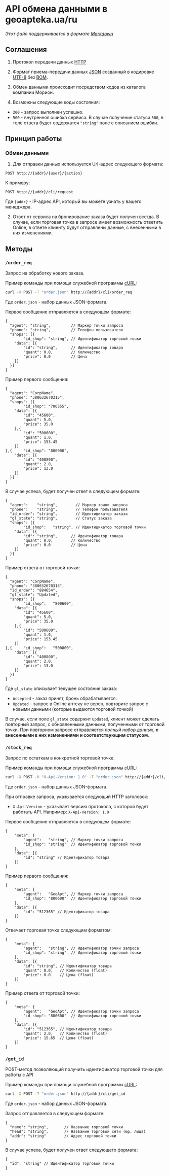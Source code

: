 # API обмена данными в geoapteka.ua/ru
*Этот файл поддерживается в формате [Markdown]*

## Соглашения
1. Протокол передачи данных [HTTP]

2. Формат приема-передачи данных [JSON] созданный в кодировке [UTF-8] без [BOM].

3. Обмен данными происходит посредством кодов из каталога компании Морион.

4. Возможны следующие коды состояния:
  * `200` - запрос выполнен успешно.
  * `500` - внутренняя ошибка сервиса.
  В случае получение статуса `500`, в теле ответа будет содержатся `"string"` поле с описанием ошибки.

## Принцип работы

### Обмен данными

1. Для отправки данных используется Url-адрес следующего формата:
  ```
  POST http://{addr}/{user}/{action}
  ```
 
  К примеру:
  ```
  POST http://{addr}/cli/request
  ```
  Где `{addr}` - IP-адрес API, который вы можете узнать у вашего менеджера.

2. Ответ от сервиса на бронирование заказа будет получен всегда. В случае, если торговая точка в запросе имеет возможность ответить Online, в ответе клиенту будут отправлены данные, с внесенными в них изменениями.

## Методы

### `/order_req`
Запрос на обработку нового заказа.

Пример команды при помощи служебной программы [cURL]:
```sh
curl -X POST -T "order.json" http://{addr}/cli/order_req
```
Где `order.json` - набор данных JSON-формата.

Первое сообщение отправляется в следующем формате:
```
{
  "agent": "string",         // Маркер точки запроса
  "phone": "string",         // Телефон пользователя
  "shops": [{
        "id_shop": "string", // Идентификатор торговой точки   
    "data": [{
        "id": "string",      // Идентификатор товара
        "quant": 0.0,        // Количество
        "price": 0.0         // Цена
    }]
  }]
}
```

Пример первого сообщения:
```
{
  "agent": "CorpName",
  "phone": "380632670315",
  "shops": [{
        "id_shop": "700555",   
    "data": [{
        "id": "45600",
        "quant": 5.0,
        "price": 35.0
    },{
        "id": "500600",
        "quant": 1.0,
        "price": 153.45
    }]
},{     "id_shop": "800900",   
    "data": [{
        "id": "400800",
        "quant": 2.0,
        "price": 13.0
    }]
  }]
}
```

В случае успеха, будет получен ответ в следующем формате:
```
{
  "agent":    "string",        // Маркер точки запроса
  "phone":    "string",        // Телефон пользователя
  "id_order": "string",        // Идентификатор заказа
  "gl_state": "string",        // Статус заказа
  "shops": [{
        "id_shop":   "string", // Идентификатор торговой точки 
    "data": [{
        "id": "string",      // Идентификатор товара
        "quant": 0.0,        // Количество
        "price": 0.0         // Цена
    }]
  }]
}
```

Пример ответа от торговой точки:
```
{
  "agent": "CorpName",
  "phone": "380632670315",
  "id_order": "884654",    
  "gl_state": "Updated",       
  "shops": [{
        "id_shop":   "800600",      
    "data": [{
        "id": "45600",
        "quant": 5.0,
        "price": 35.0
    },{
        "id": "500600",
        "quant": 1.0,
        "price": 153.45
    }]
},{     "id_shop":   "500800", 
    "data": [{
        "id": "400800",
        "quant": 2.0,
        "price": 13.0
    }]
  }]
}
```

Где `gl_state` описывает текущее состояние заказа:
* `Accepted` - заказ принят, бронь обрабатывается.
* `Updated`  - запрос в Online аптеку не верен, повторите запрос с новыми данными (которые выдаются торговой точкой)

В случае, если поле `gl_state` содержит `Updated`, клиент может сделать повторный запрос, с обновленными данными, полученными от торговой точки.
При повторном запросе отправляется *полный набор данных*, **с внесенными в них изменениями и соответствующим статусом**.


### `/stock_req`
Запрос по остаткам в конкретной торговой точке.

Пример команды при помощи служебной программы [cURL]:
```sh
curl -X POST -H "X-Api-Version: 1.0" -T "order.json" http://{addr}/cli/req_stock
```
Где `order.json` - набор данных JSON-формата.

При отправке запроса, указывается следующий HTTP заголовок:
* `X-Api-Version` - указывает версию протокола, с которой будет работать API.
Например: `X-Api-Version: 1.0`

Первое сообщение отправляется в следующем формате:
```
{
    "meta": {
        "agent":   "string", // Маркер точки запроса
        "id_shop": "string"  // Идентификатор торговой точки 
    },
    "data": [{
        "id": "string" // Идентификатор товара
    }]
}
```

Пример первого сообщения:
```
{
    "meta": {
        "agent":   "GeoApt", // Маркер точки запроса
        "id_shop": "800600"  // Идентификатор торговой точки 
    },
    "data": [{
        "id": "512365" // Идентификатор товара
    }]
}
```

Отвечает торговая точка следующим форматом:
```
{
    "meta": {
        "agent":   "string", // Идентификатор точки запроса
        "id_shop": "string"  // Идентификатор торговой точки      
    },
    "data": [{
        "id": "string", // Идентификатор товара
        "quant": 0.0,   // Количество (float)
        "price": 0.0    // Цена (float)
    }]
}
```

Пример ответа от торговой точки:
```
{
    "meta": {
        "agent":   "GeoApt", // Идентификатор точки запроса
        "id_shop": "800600"  // Идентификатор торговой точки      
    },
    "data": [{
        "id": "512365", // Идентификатор товара
        "quant": 2.0,   // Количество (float)
        "price": 15.65  // Цена (float)
    }]
}
```

### `/get_id`
POST-метод позволяющий получить идентификатор торговой точки для работы с API

Пример команды при помощи служебной программы [cURL]:
```sh
curl -X POST -T "order.json" http://{addr}/cli/get_id
```
Где `order.json` - набор данных JSON-формата.

Запрос отправляется в следующем формате:
```
{
  "name": "string",       // Название торговой точки
  "head": "string",       // Название торговой сети (юр. лица)
  "addr": "string"        // Адрес торговой точки
}
```

В случае успеха, будет получен ответ следующего формата:
```
{
  "id": "string" // Идентификатор торговой точки
}
```

[Markdown]:https://ru.wikipedia.org/wiki/Markdown
[JSON]:http://json.org/json-ru.html
[UTF-8]:https://ru.wikipedia.org/w/index.php?title=UTF-8
[BOM]:https://ru.wikipedia.org/w/index.php?oldid=70741439
[HTTP]:https://ru.wikipedia.org/wiki/HTTP
[cURL]:https://ru.wikipedia.org/wiki/CURL
